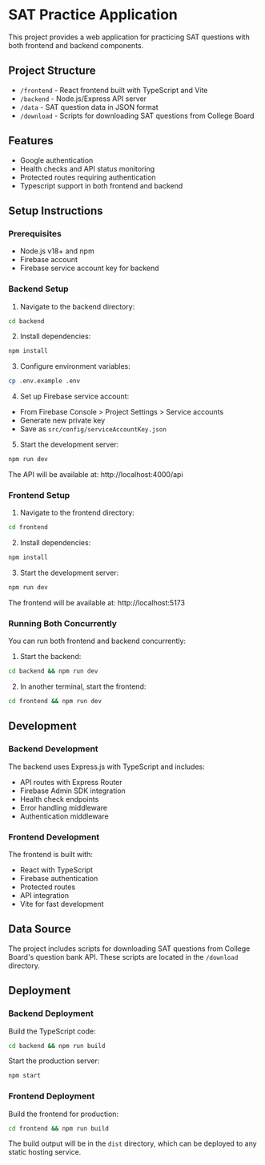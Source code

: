# SAT Practice Application

This project provides a web application for practicing SAT questions with both frontend and backend components.

## Project Structure

- `/frontend` - React frontend built with TypeScript and Vite
- `/backend` - Node.js/Express API server
- `/data` - SAT question data in JSON format
- `/download` - Scripts for downloading SAT questions from College Board

## Features

- Google authentication
- Health checks and API status monitoring
- Protected routes requiring authentication
- Typescript support in both frontend and backend

## Setup Instructions

### Prerequisites

- Node.js v18+ and npm
- Firebase account
- Firebase service account key for backend

### Backend Setup

1. Navigate to the backend directory:
```bash
cd backend
```

2. Install dependencies:
```bash
npm install
```

3. Configure environment variables:
```bash
cp .env.example .env
```

4. Set up Firebase service account:
- From Firebase Console > Project Settings > Service accounts
- Generate new private key
- Save as `src/config/serviceAccountKey.json`

5. Start the development server:
```bash
npm run dev
```

The API will be available at: http://localhost:4000/api

### Frontend Setup

1. Navigate to the frontend directory:
```bash
cd frontend
```

2. Install dependencies:
```bash
npm install
```

3. Start the development server:
```bash
npm run dev
```

The frontend will be available at: http://localhost:5173

### Running Both Concurrently

You can run both frontend and backend concurrently:

1. Start the backend:
```bash
cd backend && npm run dev
```

2. In another terminal, start the frontend:
```bash
cd frontend && npm run dev
```

## Development

### Backend Development

The backend uses Express.js with TypeScript and includes:
- API routes with Express Router
- Firebase Admin SDK integration
- Health check endpoints
- Error handling middleware
- Authentication middleware

### Frontend Development

The frontend is built with:
- React with TypeScript
- Firebase authentication
- Protected routes
- API integration
- Vite for fast development

## Data Source

The project includes scripts for downloading SAT questions from College Board's question bank API. These scripts are located in the `/download` directory.

## Deployment

### Backend Deployment

Build the TypeScript code:
```bash
cd backend && npm run build
```

Start the production server:
```bash
npm start
```

### Frontend Deployment

Build the frontend for production:
```bash
cd frontend && npm run build
```

The build output will be in the `dist` directory, which can be deployed to any static hosting service.